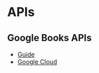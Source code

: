 # APIs

## Google Books APIs

- [Guide](https://developers.google.com/books/docs/v1/using?hl=ja#RetrievingBookshelves)
- [Google Cloud](https://console.cloud.google.com/apis/dashboard?inv=1&invt=AbryrA&project=book-tracker-449223)
